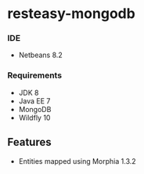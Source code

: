 # resteasy-mongodb


### IDE
- Netbeans 8.2


### Requirements
- JDK 8
- Java EE 7
- MongoDB
- Wildfly 10

## Features
- Entities mapped using Morphia 1.3.2
